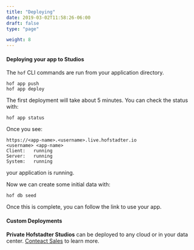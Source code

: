 ```yaml
---
title: "Deploying"
date: 2019-03-02T11:58:26-06:00
draft: false
type: "page"

weight: 8
---
```



#### Deploying your app to Studios

The `hof` CLI commands are run from your application directory.

```
hof app push
hof app deploy
```

The first deployment will take about 5 minutes.
You can check the status with:

```
hof app status
```

Once you see:

```
https://<app-name>.<username>.live.hofstadter.io
<username> <app-name>
Client:   running
Server:   running
System:   running
```

your application is running.

Now we can create some initial data with:

```
hof db seed
```

Once this is complete,
you can follow the link to use your app.


#### Custom Deployments

__Private Hofstadter Studios__ can be deployed to any cloud or in your data center.
[Conteact Sales](https://hofstadter.io/contact/) to learn more.

